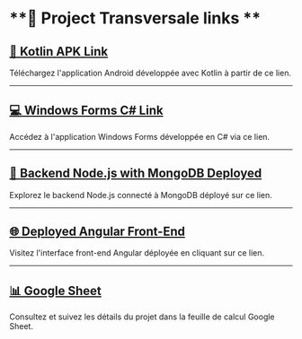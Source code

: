 # **🚀 Project Transversale links **

## **[📱 Kotlin APK Link](https://drive.google.com/drive/folders/1d5VfzjM66iiLsraKEsI2N7-cRVkivoBk)**

Téléchargez l'application Android développée avec Kotlin à partir de ce lien.

---

## **[💻 Windows Forms C# Link](https://drive.google.com/drive/folders/1Ea5BHcKwjJtcl8LuKmAVIUco_-cPwTmy)**

Accédez à l'application Windows Forms développée en C# via ce lien.

---

## **[🔗 Backend Node.js with MongoDB Deployed](https://mbdsp10etu1095-etu1008-etu1044-etu1208.onrender.com/api/objets)**

Explorez le backend Node.js connecté à MongoDB déployé sur ce lien.

---

## **[🌐 Deployed Angular Front-End](https://mbdsp10etu1095-etu1008-etu1044-etu1208-1.onrender.com)**

Visitez l'interface front-end Angular déployée en cliquant sur ce lien.

---

## **[📊 Google Sheet](https://docs.google.com/spreadsheets/d/1CwGnhPhaVx4_0yEChsjoSQEtL_3N-q_7CsFtyEDRSgg/edit?usp=sharing)**

Consultez et suivez les détails du projet dans la feuille de calcul Google Sheet.
